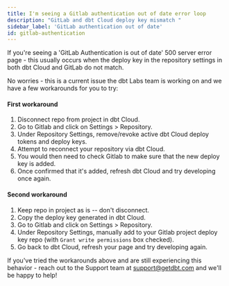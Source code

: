 ```yaml
---
title: I'm seeing a Gitlab authentication out of date error loop
description: "GitLab and dbt Cloud deploy key mismatch "
sidebar_label: 'GitLab authentication out of date'
id: gitlab-authentication
---
```


If you're seeing a 'GitLab Authentication is out of date' 500 server error page - this usually occurs when the deploy key in the repository settings in both dbt Cloud and GitLab do not match.

No worries - this is a current issue the dbt Labs team is working on and we have a few workarounds for you to try:

#### First workaround

1. Disconnect repo from project in dbt Cloud.
2. Go to Gitlab and click on Settings > Repository.
3. Under Repository Settings, remove/revoke active dbt Cloud deploy tokens and deploy keys.
4. Attempt to reconnect your repository via dbt Cloud.
5. You would then need to check Gitlab to make sure that the new deploy key is added.
6. Once confirmed that it's added, refresh dbt Cloud and try developing once again.

#### Second workaround

1. Keep repo in project as is -- don't disconnect.
2. Copy the deploy key generated in dbt Cloud.
3. Go to Gitlab and click on Settings > Repository.
4. Under Repository Settings, manually add to your Gitlab project deploy key repo (with `Grant write permissions` box checked).
5. Go back to dbt Cloud, refresh your page and try developing again.

If you've tried the workarounds above and are still experiencing this behavior - reach out to the Support team at support@getdbt.com and we'll be happy to help!
